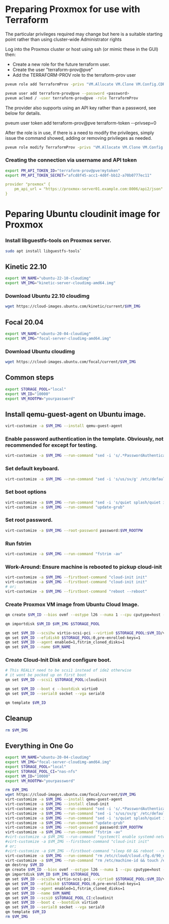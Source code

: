 # Preparing Proxmox for use with Terraform
The particular privileges required may change but here is a suitable starting point rather than using cluster-wide Administrator rights

Log into the Proxmox cluster or host using ssh (or mimic these in the GUI) then:

* Create a new role for the future terraform user.
* Create the user "terraform-prov@pve"
* Add the TERRAFORM-PROV role to the terraform-prov user
~~~sh
pveum role add TerraformProv -privs "VM.Allocate VM.Clone VM.Config.CDROM VM.Config.CPU VM.Config.Cloudinit VM.Config.Disk VM.Config.HWType VM.Config.Memory VM.Config.Network VM.Config.Options VM.Monitor VM.Audit VM.PowerMgmt Datastore.AllocateSpace Datastore.Audit"

pveum user add terraform-prov@pve --password <password>
pveum aclmod / -user terraform-prov@pve -role TerraformProv
~~~
The provider also supports using an API key rather than a password, see below for details.

pveum user token add terraform-prov@pve terraform-token --privsep=0

After the role is in use, if there is a need to modify the privileges, simply issue the command showed, adding or removing privileges as needed.
~~~sh
pveum role modify TerraformProv -privs "VM.Allocate VM.Clone VM.Config.CDROM VM.Config.CPU VM.Config.Cloudinit VM.Config.Disk VM.Config.HWType VM.Config.Memory VM.Config.Network VM.Config.Options VM.Monitor VM.Audit VM.PowerMgmt Datastore.AllocateSpace Datastore.Audit Datastore.Allocate Pool.Allocate""
~~~
### Creating the connection via username and API token
~~~sh
export PM_API_TOKEN_ID="terraform-prov@pve!mytoken"
export PM_API_TOKEN_SECRET="afcd8f45-acc1-4d0f-bb12-a70b0777ec11"
~~~
~~~yaml
provider "proxmox" {
    pm_api_url = "https://proxmox-server01.example.com:8006/api2/json"
}
~~~
# Peparing Ubuntu cloudinit image for Proxmox

### Install libguestfs-tools on Proxmox server.
~~~sh
sudo apt install libguestfs-tools`
~~~
## Kinetic 22.10
~~~sh
export VM_NAME="ubuntu-22-10-cloudimg"
export VM_IMG="kinetic-server-cloudimg-amd64.img"
~~~
### Download Ubuntu 22.10 cloudimg
~~~sh
wget https://cloud-images.ubuntu.com/kinetic/current/$VM_IMG
~~~

## Focal 20.04
~~~sh
export VM_NAME="ubuntu-20-04-cloudimg"
export VM_IMG="focal-server-cloudimg-amd64.img"
~~~
### Download Ubuntu cloudimg
~~~sh
wget https://cloud-images.ubuntu.com/focal/current/$VM_IMG
~~~
## Common steps
~~~sh
export STORAGE_POOL="local"
export VM_ID="10000"
export VM_ROOTPW="yourpassword"
~~~
## Install qemu-guest-agent on Ubuntu image.
~~~sh
virt-customize -a $VM_IMG --install qemu-guest-agent
~~~
### Enable password authentication in the template. Obviously, not recommended for except for testing.
~~~sh
virt-customize -a $VM_IMG --run-command "sed -i 's/.*PasswordAuthentication.*/PasswordAuthentication yes/g' /etc/ssh/sshd_config"
~~~

### Set default keyboard.
~~~sh
virt-customize -a $VM_IMG --run-command "sed -i 's/us/sv/g' /etc/default/keyboard"
~~~
### Set boot options
~~~sh
virt-customize -a $VM_IMG --run-command "sed -i 's/quiet splash/quiet intel_iommu=on iommu=pt mitigations=off/g' /etc/default/grub"
virt-customize -a $VM_IMG --run-command "update-grub"
~~~
### Set root password.
~~~sh
virt-customize -a $VM_IMG --root-password password:$VM_ROOTPW
~~~
### Run fstrim
~~~sh
virt-customize -a $VM_IMG --run-command "fstrim -av"
~~~
### Work-Around: Ensure machine is rebooted to pickup cloud-init
~~~sh
virt-customize -a $VM_IMG --firstboot-command "cloud-init init"
virt-customize -a $VM_IMG --firstboot-command "cloud-init init"
# or;
virt-customize -a $VM_IMG --firstboot-command "reboot --reboot"
~~~

### Create Proxmox VM image from Ubuntu Cloud Image.
~~~sh
qm create $VM_ID --bios ovmf --ostype l26 --numa 1 --cpu cputype=host --memory 2048 --net0 virtio,bridge=vmbr30,firewall=0 --net1 virtio,bridge=vmbr25,firewall=0 --description "Node Template" --onboot no

qm importdisk $VM_ID $VM_IMG $STORAGE_POOL

qm set $VM_ID --scsihw virtio-scsi-pci --virtio0 $STORAGE_POOL:$VM_ID/vm-$VM_ID-disk-0.raw
qm set $VM_ID --efidisk0 $STORAGE_POOL:0,pre-enrolled-keys=1
qm set $VM_ID --agent enabled=1,fstrim_cloned_disks=1
qm set $VM_ID --name $VM_NAME
~~~

### Create Cloud-Init Disk and configure boot.
~~~sh
# This REALLY need to be scsi1 instead of ide2 otherwise 
# it wont be pocked up on first boot
qm set $VM_ID --scsi1 $STORAGE_POOL:cloudinit

qm set $VM_ID --boot c --bootdisk virtio0
qm set $VM_ID --serial0 socket --vga serial0

qm template $VM_ID
~~~
## Cleanup
~~~sh
rm $VM_IMG
~~~

## Everything in One Go
~~~sh
export VM_NAME="ubuntu-20-04-cloudimg"
export VM_IMG="focal-server-cloudimg-amd64.img"
export STORAGE_POOL="local"
export STORAGE_POOL_CI="nas-nfs"
export VM_ID="10000"
export VM_ROOTPW="yourpassword"

rm $VM_IMG
wget https://cloud-images.ubuntu.com/focal/current/$VM_IMG
virt-customize -a $VM_IMG --install qemu-guest-agent
virt-customize -a $VM_IMG --install cloud-init
virt-customize -a $VM_IMG --run-command "sed -i 's/.*PasswordAuthentication.*/PasswordAuthentication yes/g' /etc/ssh/sshd_config"
virt-customize -a $VM_IMG --run-command "sed -i 's/us/sv/g' /etc/default/keyboard"
virt-customize -a $VM_IMG --run-command "sed -i 's/quiet splash/quiet intel_iommu=on iommu=pt mitigations=off console=tty1 console=ttyS0 net.ifnames=0 biosdevname=0/g' /etc/default/grub"
virt-customize -a $VM_IMG --run-command "update-grub"
virt-customize -a $VM_IMG --root-password password:$VM_ROOTPW
virt-customize -a $VM_IMG --run-command "fstrim -av"
#virt-customize -a $VM_IMG --run-command "systemctl enable systemd-networkd"
#virt-customize -a $VM_IMG --firstboot-command "cloud-init init"
# or;
#virt-customize -a $VM_IMG --firstboot-command "sleep 60 && reboot --reboot"
virt-customize -a $VM_IMG --run-command "rm /etc/cloud/cloud.cfg.d/90_dpkg.cfg && echo 'datasource_list: [ NoCloud, ConfigDrive ]' >/etc/cloud/cloud.cfg.d/99_pve.cfg"
virt-customize -a $VM_IMG --run-command "rm /etc/machine-id && touch /etc/machine-id && ln -s /etc/machine-id /var/lib/dbus/machine-id"
qm destroy $VM_ID
qm create $VM_ID --bios ovmf --ostype l26 --numa 1 --cpu cputype=host --memory 2048 --net0 virtio,bridge=vmbr30,firewall=0 --net1 virtio,bridge=vmbr25,firewall=0 --description "Node Template" --onboot no
qm importdisk $VM_ID $VM_IMG $STORAGE_POOL
qm set $VM_ID --scsihw virtio-scsi-pci --virtio0 $STORAGE_POOL:$VM_ID/vm-$VM_ID-disk-0.raw
qm set $VM_ID --efidisk0 $STORAGE_POOL:0,pre-enrolled-keys=1
qm set $VM_ID --agent enabled=1,fstrim_cloned_disks=1
qm set $VM_ID --name $VM_NAME
qm set $VM_ID --scsi0 $STORAGE_POOL_CI:cloudinit
qm set $VM_ID --boot c --bootdisk virtio0
qm set $VM_ID --serial0 socket --vga serial0
qm template $VM_ID
rm $VM_IMG
~~~
